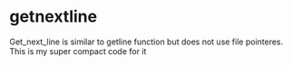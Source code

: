 # getnextline
Get_next_line is similar to getline function but does not use file pointeres. This is my super compact code for it
